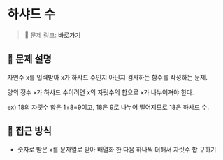 # 하샤드 수

> 🔗 문제 링크: [바로가기](https://school.programmers.co.kr/learn/courses/30/lessons/12947) 

## 🌱 문제 설명
자연수 x를 입력받아 x가 하샤드 수인지 아닌지 검사하는 함수를 작성하는 문제.

양의 정수 x가 하샤드 수이려면 x의 자릿수의 합으로 x가 나누어져야 한다. 

ex) 18의 자릿수 합은 1+8=9이고, 18은 9로 나누어 떨어지므로 18은 하샤드 수.

## 🤔 접근 방식
- 숫자로 받은 x를 문자열로 받아 배열화 한 다음 하나씩 더해서 자릿수 합 구하기
